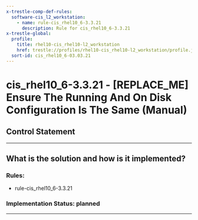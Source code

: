 ```yaml
---
x-trestle-comp-def-rules:
  software-cis_l2_workstation:
    - name: rule-cis_rhel10_6-3.3.21
      description: Rule for cis_rhel10_6-3.3.21
x-trestle-global:
  profile:
    title: rhel10-cis_rhel10-l2_workstation
    href: trestle://profiles/rhel10-cis_rhel10-l2_workstation/profile.json
  sort-id: cis_rhel10_6-03.03.21
---
```


# cis_rhel10_6-3.3.21 - \[REPLACE_ME\] Ensure The Running And On Disk Configuration Is The Same (Manual)

## Control Statement

______________________________________________________________________

## What is the solution and how is it implemented?

<!-- For implementation status enter one of: implemented, partial, planned, alternative, not-applicable -->

<!-- Note that the list of rules under ### Rules: is read-only and changes will not be captured after assembly to JSON -->

<!-- Add control implementation description here for control: cis_rhel10_6-3.3.21 -->

### Rules:

  - rule-cis_rhel10_6-3.3.21

### Implementation Status: planned

______________________________________________________________________
